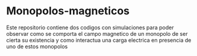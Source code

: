 # Monopolos-magneticos
Este repositorio contiene dos codigos con simulaciones para poder observar como se comporta el campo magnetico de un monopolo de ser cierta su existencia y como interactua una carga electrica en presencia de uno de estos monopolos
